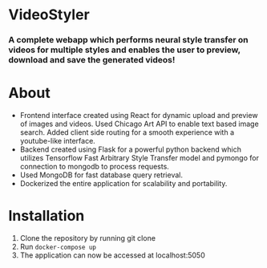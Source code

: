 # VideoStyler
### A complete webapp which performs neural style transfer on videos for multiple styles and enables the user to preview, download and save the generated videos!

# About
<ul>
<li>Frontend interface created using React for dynamic upload and preview of images and videos. Used Chicago Art API to enable text based image search. Added client side routing for a smooth experience with a youtube-like interface.</li>
<li>Backend created using Flask for a powerful python backend which utilizes Tensorflow Fast Arbitrary Style Transfer model and pymongo for connection to mongodb to process requests.</li>
<li>Used MongoDB for fast database query retrieval.</li>
<li>Dockerized the entire application for scalability and portability.</li>
</ul>

# Installation
<ol>
<li>Clone the repository by running git clone</li>
<li>Run <code>docker-compose up</code> </li>
<li>The application can now be accessed at localhost:5050</li>
</ol>
